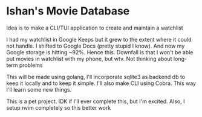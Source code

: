 # Ishan's Movie Database

Idea is to make a CLI/TUI application to create and maintain a watchlist

I had my watchlist in Google Keeps but it grew to the extent where it could not handle. I shifted to Google Docs (pretty stupid I know). And now my Google storage is hitting ~92%. Hence this.
Downfall is that I won't be able put movies in watchlist with my phone, but wtv. Not thinking about long-term problems

This will be made using golang, I'll incorporate sqlite3 as backend db to keep it locally and to keep it simple. I'll also make CLI using Cobra. This way I'll learn some new things.

This is a pet project. IDK if I'll ever complete this, but I'm excited.
Also, I setup nvim completely so this better work
